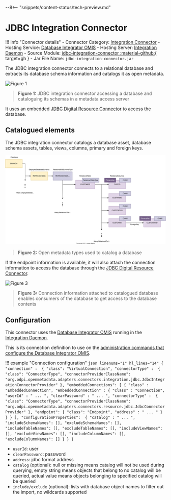 <!-- SPDX-License-Identifier: CC-BY-4.0 -->
<!-- Copyright Contributors to the ODPi Egeria project. -->

--8<-- "snippets/content-status/tech-preview.md"

# JDBC Integration Connector

!!! info "Connector details"
    - Connector Category: [Integration Connector](/concepts/integration-connector)
    - Hosting Service: [Database Integrator OMIS](/services/omis/database-integrator/overview)
    - Hosting Server: [Integration Daemon](/concepts/integration-daemon)
    - Source Module: [jdbc-integration-connector :material-github:](https://github.com/odpi/egeria/tree/main/open-metadata-implementation/adapters/open-connectors/integration-connectors/jdbc-integration-connector){ target=gh }
    - Jar File Name: `jdbc-integration-connector.jar`


The JDBC integration connector connects to a relational database and extracts its database schema information and catalogs it as open metadata.

![Figure 1](jdbc-integration-connector.svg)
> **Figure 1:** JDBC integration connector accessing a database and cataloguing its schemas in a metadata access server

It uses an embedded [JDBC Digital Resource Connector](/connectors/resource/jdbc-resource-connector) to access the database.

## Catalogued elements

The JDBC integration connector catalogs a database asset, database schema assets, tables, views, columns, primary and foreign keys. 

![Figure 2](/types/5/database-example.svg)
> **Figure 2:** Open metadata types used to catalog a database

If the endpoint information is available, it will also attach the connection information to access the database through the [JDBC Digital Resource Connector](/connectors/resource/jdbc-resource-connector).

![Figure 3](jdbc-integration-connector-connection-structure.svg)
> **Figure 3:** Connection information attached to catalogued database enables consumers of the database to get access to the database contents

## Configuration

This connector uses the [Database Integrator OMIS](/services/omis/database-integrator/overview) running in the [Integration Daemon](/concepts/integration-daemon).

This is its connection definition to use on the [administration commands that configure the Database Integrator OMIS](/guides/admin/servers/configuring-an-integration-daemon/#configure-the-integration-services).

!!! example "Connection configuration"
    ```json linenums="1" hl_lines="14"
    {
        "connection" : 
        {
            "class": "VirtualConnection",
            "connectorType" : 
            {
                "class": "ConnectorType",
                "connectorProviderClassName": "org.odpi.openmetadata.adapters.connectors.integration.jdbc.JdbcIntegrationConnectorProvider"
            },
            "embeddedConnections":
            [
                {
                    "class" : "EmbeddedConnection",
                    "embeddedConnection" :
                    {
                        "class" : "Connection",
                        "userId" : " ... ",
                        "clearPassword" : " ... ",
                        "connectorType" : 
                        {
                            "class": "ConnectorType",
                            "connectorProviderClassName": "org.odpi.openmetadata.adapters.connectors.resource.jdbc.JdbcConnectorProvider"
                        },
                        "endpoint":
                        {
                            "class": "Endpoint",
                            "address" : " ... "
                        }
                    }
                }
            ],
            "configurationProperties": 
            {
                "catalog" : " ... ",
                "includeSchemaNames": [],
                "excludeSchemaNames": [],
                "includeTableNames": [],
                "excludeTableNames": [],
                "includeViewNames": [],
                "excludeViewNames": [],
                "includeColumnNames": [],
                "excludeColumnNames": []
            }
        }
    }
    ```

- `userId`: user
- `clearPassword`: password
- `address`: jdbc format address
- `catalog` (optional): null or missing means catalog will not be used during querying, empty string means objects that belong to no catalog will be queried, actual value means objects belonging to specified catalog will be queried
- `include/exclude` (optional): lists with database object names to filter out the import, no wildcards supported 


